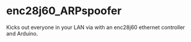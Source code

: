 # enc28j60_ARPspoofer
Kicks out everyone in your LAN via with an enc28j60 ethernet controller and Arduino.
